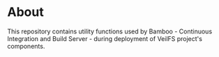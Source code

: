 About
=====

This repository contains utility functions used by Bamboo - Continuous Integration and Build Server - during deployment of VeilFS project's components. 
